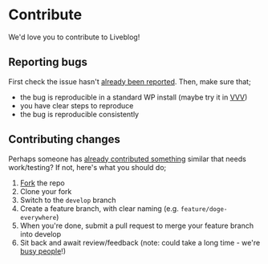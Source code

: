 # Contribute

We'd love you to contribute to Liveblog!

## Reporting bugs

First check the issue hasn't [already been reported](https://github.com/automattic/liveblog/issues). Then, make sure that;

* the bug is reproducible in a standard WP install (maybe try it in [VVV](https://github.com/Varying-Vagrant-Vagrants/VVV))
* you have clear steps to reproduce
* the bug is reproducible consistently

## Contributing changes

Perhaps someone has [already contributed something](https://github.com/Automattic/liveblog/pulls) similar that needs work/testing? If not, here's what you should do;

1. [Fork](https://github.com/Automattic/liveblog/fork) the repo
1. Clone your fork
1. Switch to the `develop` branch
1. Create a feature branch, with clear naming (e.g. `feature/doge-everywhere`)
1. When you're done, submit a pull request to merge your feature branch into develop
1. Sit back and await review/feedback (note: could take a long time - we're [busy people](https://automattic.com/work-with-us)!)
